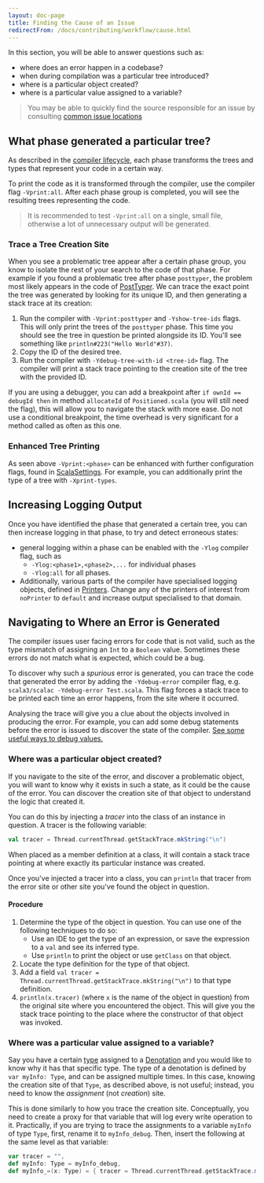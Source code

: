 ```yaml
---
layout: doc-page
title: Finding the Cause of an Issue
redirectFrom: /docs/contributing/workflow/cause.html
---
```


In this section, you will be able to answer questions such as:
- where does an error happen in a codebase?
- when during compilation was a particular tree introduced?
- where is a particular object created?
- where is a particular value assigned to a variable?

> You may be able to quickly find the source responsible for an issue by consulting [common issue locations](./areas.md)

## What phase generated a particular tree?

As described in the [compiler lifecycle](../architecture/lifecycle.md#phases-2),
each phase transforms the trees and types that represent your code in a certain
way.

To print the code as it is transformed through the compiler, use the compiler flag `-Vprint:all`.
After each phase group is completed, you will see the resulting trees representing the code.

> It is recommended to test `-Vprint:all` on a single, small file, otherwise a lot of unnecessary
> output will be generated.

### Trace a Tree Creation Site

When you see a problematic tree appear after a certain phase group, you know to isolate the rest of
your search to the code of that phase. For example if you found a problematic tree after phase
`posttyper`, the problem most likely appears in the code of [PostTyper]. We can trace the exact point
the tree was generated by looking for its unique ID, and then generating a stack trace at its creation:

1. Run the compiler with `-Vprint:posttyper` and `-Yshow-tree-ids` flags.
   This will only print the trees of the `posttyper` phase. This time you should see the tree
   in question be printed alongside its ID. You'll see something like `println#223("Hello World"#37)`.
2. Copy the ID of the desired tree.
3. Run the compiler with `-Ydebug-tree-with-id <tree-id>` flag. The compiler will print a stack trace
   pointing to the creation site of the tree with the provided ID.

If you are using a debugger, you can add a breakpoint after `if ownId == debugId then` in method `allocateId` of `Positioned.scala` (you will still need the flag), this will allow you to navigate the stack with more ease.
Do not use a conditional breakpoint, the time overhead is very significant for a method called as often as this one.

### Enhanced Tree Printing

As seen above `-Vprint:<phase>` can be enhanced with further configuration flags, found in
[ScalaSettings]. For example, you can additionally print the type of a tree with `-Xprint-types`.

## Increasing Logging Output
Once you have identified the phase that generated a certain tree, you can then increase
logging in that phase, to try and detect erroneous states:

- general logging within a phase can be enabled with the `-Ylog` compiler flag, such as
  - `-Ylog:<phase1>,<phase2>,...` for individual phases
  - `-Ylog:all` for all phases.
- Additionally, various parts of the compiler have specialised logging objects, defined in [Printers].
  Change any of the printers of interest from `noPrinter` to `default` and increase output specialised
  to that domain.

## Navigating to Where an Error is Generated

The compiler issues user facing errors for code that is not valid, such as the type mismatch
of assigning an `Int` to a `Boolean` value. Sometimes these errors do not match what is expected, which could be a bug.

To discover why such a *spurious* error is generated, you can trace the code that generated the error by
adding the `-Ydebug-error` compiler flag, e.g. `scala3/scalac -Ydebug-error Test.scala`.
This flag forces a stack trace to be printed each time an error happens, from the site where it occurred.

Analysing the trace will give you a clue about the objects involved in producing
the error. For example, you can add some debug statements before the error is
issued to discover the state of the compiler. [See some useful ways to debug
values.](../debugging/inspection.md)

### Where was a particular object created?

If you navigate to the site of the error, and discover a problematic object, you will want to know
why it exists in such a state, as it could be the cause of the error. You can discover the
creation site of that object to understand the logic that created it.

You can do this by injecting a *tracer* into the class of an instance in question.
A tracer is the following variable:

```scala
val tracer = Thread.currentThread.getStackTrace.mkString("\n")
```
When placed as a member definition at a class, it will contain a stack trace pointing at where exactly
its particular instance was created.

Once you've injected a tracer into a class, you can `println` that tracer from the error site or
other site you've found the object in question.

#### Procedure

1.  Determine the type of the object in question. You can use one of the following techniques to do so:
     - Use an IDE to get the type of an expression, or save the expression to a `val`
       and see its inferred type.
     - Use `println` to print the object or use `getClass` on that object.
2.  Locate the type definition for the type of that object.
3.  Add a field `val tracer = Thread.currentThread.getStackTrace.mkString("\n")` to that type definition.
4.  `println(x.tracer)` (where `x` is the name of the object in question) from the original site where you
    encountered the object. This will give you the stack trace pointing to the place where the
    constructor of that object was invoked.

### Where was a particular value assigned to a variable?

Say you have a certain [type](../architecture/types.md) assigned to a [Denotation] and you would like to know why it has that
specific type. The type of a denotation is defined by `var myInfo: Type`, and can be assigned multiple times.
In this case, knowing the creation site of that `Type`, as described above, is not useful; instead, you need to
know the *assignment* (not *creation*) site.

This is done similarly to how you trace the creation site. Conceptually, you need to create a proxy for that variable that will log every write operation to it. Practically, if you are trying to trace the assignments to a variable `myInfo` of type `Type`, first, rename it to `myInfo_debug`. Then, insert the following at the same level as that variable:

```scala
var tracer = "",
def myInfo: Type = myInfo_debug,
def myInfo_=(x: Type) = { tracer = Thread.currentThread.getStackTrace.mkString("\n"); myInfo_debug = x }
```

[Printers]: https://github.com/lampepfl/dotty/blob/master/compiler/src/dotty/tools/dotc/config/Printers.scala
[Denotation]: https://github.com/lampepfl/dotty/blob/master/compiler/src/dotty/tools/dotc/core/Denotations.scala
[PostTyper]: https://github.com/lampepfl/dotty/blob/master/compiler/src/dotty/tools/dotc/transform/PostTyper.scala
[ScalaSettings]: https://github.com/lampepfl/dotty/blob/master/compiler/src/dotty/tools/dotc/config/ScalaSettings.scala
